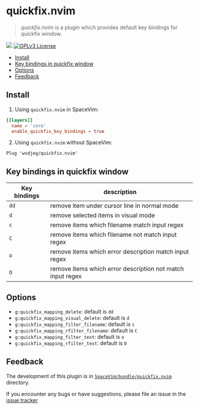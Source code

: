 # quickfix.nvim

> _quickfix.nvim_ is a plugin which provides default key bindings for quickfix window.

[![](https://spacevim.org/img/build-with-SpaceVim.svg)](https://spacevim.org)
[![GPLv3 License](https://img.spacevim.org/license-GPLv3-blue.svg)](LICENSE)

<!-- vim-markdown-toc GFM -->

- [Install](#install)
- [Key bindings in quickfix window](#key-bindings-in-quickfix-window)
- [Options](#options)
- [Feedback](#feedback)

<!-- vim-markdown-toc -->

## Install

1. Using `quickfix.nvim` in SpaceVim:

```toml
[[layers]]
  name = 'core'
  enable_quickfix_key_bindings = true
```

2. Using `quickfix.nvim` without SpaceVim:

```
Plug 'wsdjeg/quickfix.nvim'
```

## Key bindings in quickfix window

| Key bindings | description                                                |
| ------------ | ---------------------------------------------------------- |
| `dd`         | remove item under cursor line in normal mode               |
| `d`          | remove selected items in visual mode                       |
| `c`          | remove items which filename match input regex              |
| `C`          | remove items which filename not match input regex          |
| `o`          | remove items which error description match input regex     |
| `O`          | remove items which error description not match input regex |

## Options

- `g:quickfix_mapping_delete`: default is `dd` 
- `g:quickfix_mapping_visual_delete`: default is `d` 
- `g:quickfix_mapping_filter_filename`: default is `c` 
- `g:quickfix_mapping_rfilter_filename`: default is `C` 
- `g:quickfix_mapping_filter_text`: default is `o` 
- `g:quickfix_mapping_rfilter_text`: default is `O` 

## Feedback

The development of this plugin is in [`SpaceVim/bundle/quickfix.nvim`](https://github.com/SpaceVim/SpaceVim/tree/master/bundle/quickfix.nvim) directory.

If you encounter any bugs or have suggestions, please file an issue in the [issue tracker](https://github.com/SpaceVim/SpaceVim/issues)
